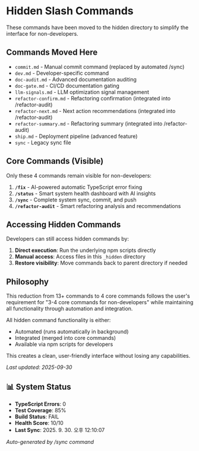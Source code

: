 # Hidden Slash Commands

These commands have been moved to the hidden directory to simplify the interface for non-developers.

## Commands Moved Here

- `commit.md` - Manual commit command (replaced by automated /sync)
- `dev.md` - Developer-specific command
- `doc-audit.md` - Advanced documentation auditing
- `doc-gate.md` - CI/CD documentation gating
- `llm-signals.md` - LLM optimization signal management
- `refactor-confirm.md` - Refactoring confirmation (integrated into /refactor-audit)
- `refactor-next.md` - Next action recommendations (integrated into /refactor-audit)
- `refactor-summary.md` - Refactoring summary (integrated into /refactor-audit)
- `ship.md` - Deployment pipeline (advanced feature)
- `sync` - Legacy sync file

## Core Commands (Visible)

Only these 4 commands remain visible for non-developers:

1. **`/fix`** - AI-powered automatic TypeScript error fixing
2. **`/status`** - Smart system health dashboard with AI insights
3. **`/sync`** - Complete system sync, commit, and push
4. **`/refactor-audit`** - Smart refactoring analysis and recommendations

## Accessing Hidden Commands

Developers can still access hidden commands by:

1. **Direct execution**: Run the underlying npm scripts directly
2. **Manual access**: Access files in this `_hidden` directory
3. **Restore visibility**: Move commands back to parent directory if needed

## Philosophy

This reduction from 13+ commands to 4 core commands follows the user's requirement for "3-4 core commands for non-developers" while maintaining all functionality through automation and integration.

All hidden command functionality is either:

- Automated (runs automatically in background)
- Integrated (merged into core commands)
- Available via npm scripts for developers

This creates a clean, user-friendly interface without losing any capabilities.


_Last updated: 2025-09-30_

## 📊 System Status

- **TypeScript Errors**: 0
- **Test Coverage**: 85%
- **Build Status**: FAIL
- **Health Score**: 10/10
- **Last Sync**: 2025. 9. 30. 오후 12:10:07

_Auto-generated by /sync command_

